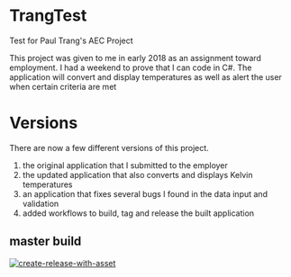 # TrangTest

Test for Paul Trang's AEC Project

This project was given to me in early 2018 as an assignment toward employment. I had a weekend to prove that I can code in C#. The application will convert and display temperatures as well as alert the user when certain criteria are met

# Versions

There are now a few different versions of this project.

1. the original application that I submitted to the employer
2. the updated application that also converts and displays Kelvin temperatures
3. an application that fixes several bugs I found in the data input and validation
4. added workflows to build, tag and release the built application

## master build

[![create-release-with-asset](https://github.com/acnicholls/TrangTest/actions/workflows/create-release-with-asset.yml/badge.svg)](https://github.com/acnicholls/TrangTest/actions/workflows/create-release-with-asset.yml)

